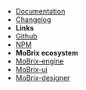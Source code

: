 - [Documentation](guide "MoBrix-engine-plugin-ui - documentation")
- [Changelog](changelog "MoBrix-engine-plugin-ui - changelog")
- **Links**
- [Github](https://github.com/cianciarusocataldo/mobrix-engine-plugin-ui)
- [NPM](https://www.npmjs.com/package/mobrix-engine-plugin-ui)
- **MoBrix ecosystem**
- [MoBrix-engine](https://github.com/cianciarusocataldo/mobrix-engine)
- [MoBrix-ui](https://github.com/cianciarusocataldo/mobrix-ui)
- [MoBrix-designer](https://github.com/cianciarusocataldo/mobrix-designer)
